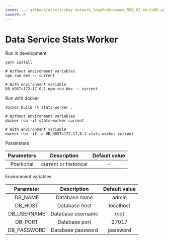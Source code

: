 ```yaml
---
cover: ../.gitbook/assets/skey_network_logoPodstawowe_RGB_01_whiteBG.png
coverY: 0
---
```


# Data Service Stats Worker

Run in development

```
yarn install

# Without environment variables
npm run dev -- current

# With environment variable
DB_HOST=172.17.0.1 npm run dev -- current
```

Run with docker

```
docker build -t stats-worker .

# Without environment variables
docker run -it stats-worker current

# With environment variable
docker run -it -e DB_HOST=172.17.0.1 stats-worker current
```

Parameters

| Parameters |      Description      | Default value |
| :--------: | :-------------------: | :-----------: |
| Positional | current or historical |       -       |

Environment variables

|   Parameter  |    Description    | Default value |
| :----------: | :---------------: | :-----------: |
|   DB\_NAME   |   Database name   |     admin     |
|   DB\_HOST   |   Database host   |   localhost   |
| DB\_USERNAME | Database username |      root     |
|   DB\_PORT   |   Database port   |     27017     |
| DB\_PASSWORD | Database password |    password   |

